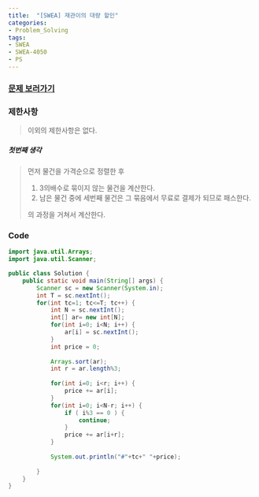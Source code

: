 ```yaml
---
title:  "[SWEA] 재관이의 대량 할인"
categories:
- Problem_Solving
tags:
- SWEA
- SWEA-4050
- PS
---
```




### [문제 보러가기]( https://swexpertacademy.com/main/code/problem/problemDetail.do?contestProbId=AWIseXoKEUcDFAWN&categoryId=AWIseXoKEUcDFAWN&categoryType=CODE )



### 제한사항

> 이외의 제한사항은 없다.

##### 첫번째 생각

> 먼저 물건을 가격순으로 정렬한 후
>
> 1. 3의배수로 묶이지 않는 물건을 계산한다.
> 2. 남은 물건 중에 세번째 물건은 그 묶음에서 무료로 결제가 되므로 패스한다.
>
> 의 과정을 거쳐서 계산한다.



### Code

```java
import java.util.Arrays;
import java.util.Scanner;

public class Solution {
	public static void main(String[] args) {
		Scanner sc = new Scanner(System.in);
		int T = sc.nextInt();
		for(int tc=1; tc<=T; tc++) {
			int N = sc.nextInt();
			int[] ar= new int[N];
			for(int i=0; i<N; i++) {
				ar[i] = sc.nextInt();
			}
			int price = 0;
			
			Arrays.sort(ar);
			int r = ar.length%3;
			
			for(int i=0; i<r; i++) {
				price += ar[i];
			}
			for(int i=0; i<N-r; i++) {
				if ( i%3 == 0 ) {
					continue;
				}
				price += ar[i+r];
			}
			
			System.out.println("#"+tc+" "+price);
			
		}
	}
}
```

